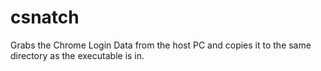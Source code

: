 # csnatch
Grabs the Chrome Login Data from the host PC and copies it to the same directory as the executable is in.
